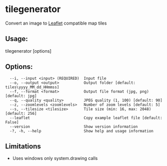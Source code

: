 
# tilegenerator
Convert an image to [Leaflet](https://leafletjs.com/) compatible map tiles

## Usage:
  tilegenerator [options]

## Options:

      --i, --input <input> (REQUIRED)  Input file
      --o, --output <output>           Output folder [default: tiles\yyyy_MM_dd_HHmmss]
      --f, --format <format>           Output file format (jpg, png) [default: jpg]
      --q, --quality <quality>         JPEG quality (1, 100) [default: 90]
      --z, --zoomlevels <zoomlevels>   Number of zoom levels [default: 5]
      --s, --tilesize <tilesize>       Tile size (min: 16, max: 2048) [default: 256]
      --leaflet                        Copy example leaflet file [default: False]
      --version                        Show version information
      -?, -h, --help                   Show help and usage information
      
## Limitations
- Uses windows only system.drawing calls
